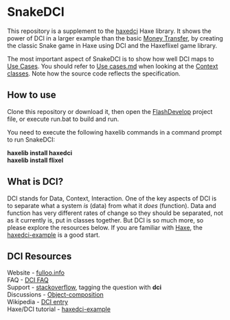 # SnakeDCI

This repository is a supplement to the [haxedci](https://github.com/ciscoheat/haxedci) Haxe library. It shows the power of DCI in a larger example than the basic [Money Transfer](https://github.com/ciscoheat/haxedci-example), by creating the classic Snake game in Haxe using DCI and the Haxeflixel game library.

The most important aspect of SnakeDCI is to show how well DCI maps to [Use Cases](http://en.wikipedia.org/wiki/Use_case). You should refer to [Use cases.md](https://github.com/ciscoheat/SnakeDCI/blob/master/Use%20cases.md) when looking at the [Context classes](https://github.com/ciscoheat/SnakeDCI/tree/master/src/contexts). Note how the source code reflects the specification.

## How to use
Clone this repository or download it, then open the [FlashDevelop](http://www.flashdevelop.org/) project file, or execute run.bat to build and run.

You need to execute the following haxelib commands in a command prompt to run SnakeDCI:

**haxelib install haxedci** <br>
**haxelib install flixel**

## What is DCI?
DCI stands for Data, Context, Interaction. One of the key aspects of DCI is to separate what a system *is* (data) from what it *does* (function). Data and function has very different rates of change so they should be separated, not as it currently is, put in classes together. But DCI is so much more, so please explore the resources below. If you are familiar with [Haxe](http://haxe.org), the [haxedci-example](https://github.com/ciscoheat/haxedci-example) is a good start.

## DCI Resources
Website - [fulloo.info](http://fulloo.info) <br>
FAQ - [DCI FAQ](http://fulloo.info/doku.php?id=faq) <br>
Support - [stackoverflow](http://stackoverflow.com/questions/tagged/dci), tagging the question with **dci** <br>
Discussions - [Object-composition](https://groups.google.com/forum/?fromgroups#!forum/object-composition) <br>
Wikipedia - [DCI entry](http://en.wikipedia.org/wiki/Data,_Context,_and_Interaction) <br>
Haxe/DCI tutorial - [haxedci-example](https://github.com/ciscoheat/haxedci-example)
